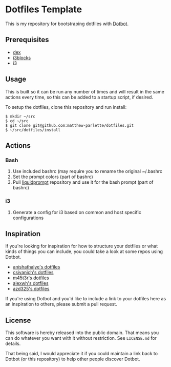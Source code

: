 Dotfiles Template
=================

This is my repository for bootstraping dotfiles with [Dotbot][dotbot].

Prerequisites
-------------
* [dex](https://github.com/jceb/dex)
* [i3blocks](https://github.com/vivien/i3blocks)
* i3

Usage
-----

This is built so it can be run any number of times and will result in the same
actions every time, so this can be added to a startup script, if desired.

To setup the dotfiles, clone this repository and run install:

    $ mkdir ~/src
    $ cd ~/src
    $ git clone git@github.com:matthew-parlette/dotfiles.git
    $ ~/src/dotfiles/install

Actions
-------

### Bash

1. Use included bashrc (may require you to rename the original ~/.bashrc
1. Set the prompt colors (part of bashrc)
1. Pull [liquidprompt][liquidprompt] repository and use it for the bash prompt (part of bashrc)

### i3

1. Generate a config for i3 based on common and host specific configurations

Inspiration
-----------

If you're looking for inspiration for how to structure your dotfiles or what
kinds of things you can include, you could take a look at some repos using
Dotbot.

* [anishathalye's dotfiles][anishathalye_dotfiles]
* [csivanich's dotfiles][csivanich_dotfiles]
* [m45t3r's dotfiles][m45t3r_dotfiles]
* [alexwh's dotfiles][alexwh_dotfiles]
* [azd325's dotfiles][azd325_dotfiles]

If you're using Dotbot and you'd like to include a link to your dotfiles here
as an inspiration to others, please submit a pull request.

License
-------

This software is hereby released into the public domain. That means you can do
whatever you want with it without restriction. See `LICENSE.md` for details.

That being said, I would appreciate it if you could maintain a link back to
Dotbot (or this repository) to help other people discover Dotbot.

[dotbot]: https://github.com/anishathalye/dotbot
[liquidprompt]: https://github.com/nojhan/liquidprompt
[anishathalye_dotfiles]: https://github.com/anishathalye/dotfiles
[csivanich_dotfiles]: https://github.com/csivanich/dotfiles
[m45t3r_dotfiles]: https://github.com/m45t3r/dotfiles
[alexwh_dotfiles]: https://github.com/alexwh/dotfiles
[azd325_dotfiles]: https://github.com/Azd325/dotfiles
